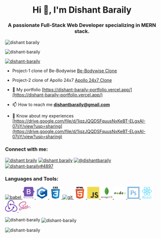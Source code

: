 <h1 align="center">Hi 👋, I'm Dishant Baraily</h1>
<h3 align="center">A passionate Full-Stack Web Developer specializing in MERN stack.</h3>
<img align="center" margin-left="50" src="https://i.pinimg.com/564x/9f/85/0a/9f850aaeba4288a615793c6045360cea.jpg" alt="dishant baraily" height="285" width="508" />

<p align="left"> <img src="https://komarev.com/ghpvc/?username=dishant-baraily&label=Profile%20views&color=0e75b6&style=flat" alt="dishant-baraily" /> </p>

<p align="left"> <a href="https://github.com/ryo-ma/github-profile-trophy"><img src="https://github-profile-trophy.vercel.app/?username=dishant-baraily" alt="dishant-baraily" /></a> </p>

- Project-1 clone of Be-Bodywise [Be-Bodywise Clone](https://bebodywise.com/)

- Project-2 clone of Apollo 24x7 [Apollo 24x7 Clone](https://nervous-swanson-7cdb5d.netlify.app/)

- 💼 My portfolio [https://dishant-baraily-portfolio.vercel.app/](https://dishant-baraily-portfolio.vercel.app/)

- 📫 How to reach me **dishantbaraily@gmail.com**

- 📄 Know about my experiences [https://drive.google.com/file/d/1iqzJQQDSFquusNxKeBT-ELgxAI-07jjY/view?usp=sharing](https://drive.google.com/file/d/1iqzJQQDSFquusNxKeBT-ELgxAI-07jjY/view?usp=sharing)

<h3 align="left">Connect with me:</h3>
<p align="left">
<a href="https://linkedin.com/in/dishant braily" target="blank"><img align="center" src="https://raw.githubusercontent.com/rahuldkjain/github-profile-readme-generator/master/src/images/icons/Social/linked-in-alt.svg" alt="dishant braily" height="30" width="40" /></a>
<a href="https://fb.com/dishant baraily" target="blank"><img align="center" src="https://raw.githubusercontent.com/rahuldkjain/github-profile-readme-generator/master/src/images/icons/Social/facebook.svg" alt="dishant baraily" height="30" width="40" /></a>
<a href="https://medium.com/@dishantbaraily" target="blank"><img align="center" src="https://raw.githubusercontent.com/rahuldkjain/github-profile-readme-generator/master/src/images/icons/Social/medium.svg" alt="@dishantbaraily" height="30" width="40" /></a>
<a href="https://discord.gg/dishant-baraily#4897" target="blank"><img align="center" src="https://raw.githubusercontent.com/rahuldkjain/github-profile-readme-generator/master/src/images/icons/Social/discord.svg" alt="dishant-baraily#4897" height="30" width="40" /></a>
</p>

<h3 align="left">Languages and Tools:</h3>
<p align="left"> <a href="https://babeljs.io/" target="_blank" rel="noreferrer"> <img src="https://www.vectorlogo.zone/logos/babeljs/babeljs-icon.svg" alt="babel" width="40" height="40"/> </a> <a href="https://getbootstrap.com" target="_blank" rel="noreferrer"> <img src="https://raw.githubusercontent.com/devicons/devicon/master/icons/bootstrap/bootstrap-plain-wordmark.svg" alt="bootstrap" width="40" height="40"/> </a> <a href="https://www.cprogramming.com/" target="_blank" rel="noreferrer"> <img src="https://raw.githubusercontent.com/devicons/devicon/master/icons/c/c-original.svg" alt="c" width="40" height="40"/> </a> <a href="https://www.w3schools.com/css/" target="_blank" rel="noreferrer"> <img src="https://raw.githubusercontent.com/devicons/devicon/master/icons/css3/css3-original-wordmark.svg" alt="css3" width="40" height="40"/> </a> <a href="https://git-scm.com/" target="_blank" rel="noreferrer"> <img src="https://www.vectorlogo.zone/logos/git-scm/git-scm-icon.svg" alt="git" width="40" height="40"/> </a> <a href="https://www.w3.org/html/" target="_blank" rel="noreferrer"> <img src="https://raw.githubusercontent.com/devicons/devicon/master/icons/html5/html5-original-wordmark.svg" alt="html5" width="40" height="40"/> </a> <a href="https://developer.mozilla.org/en-US/docs/Web/JavaScript" target="_blank" rel="noreferrer"> <img src="https://raw.githubusercontent.com/devicons/devicon/master/icons/javascript/javascript-original.svg" alt="javascript" width="40" height="40"/> </a> <a href="https://www.mongodb.com/" target="_blank" rel="noreferrer"> <img src="https://raw.githubusercontent.com/devicons/devicon/master/icons/mongodb/mongodb-original-wordmark.svg" alt="mongodb" width="40" height="40"/> </a> <a href="https://nodejs.org" target="_blank" rel="noreferrer"> <img src="https://raw.githubusercontent.com/devicons/devicon/master/icons/nodejs/nodejs-original-wordmark.svg" alt="nodejs" width="40" height="40"/> </a> <a href="https://www.photoshop.com/en" target="_blank" rel="noreferrer"> <img src="https://raw.githubusercontent.com/devicons/devicon/master/icons/photoshop/photoshop-line.svg" alt="photoshop" width="40" height="40"/> </a> <a href="https://reactjs.org/" target="_blank" rel="noreferrer"> <img src="https://raw.githubusercontent.com/devicons/devicon/master/icons/react/react-original-wordmark.svg" alt="react" width="40" height="40"/> </a> <a href="https://redux.js.org" target="_blank" rel="noreferrer"> <img src="https://raw.githubusercontent.com/devicons/devicon/master/icons/redux/redux-original.svg" alt="redux" width="40" height="40"/> </a> <a href="https://sass-lang.com" target="_blank" rel="noreferrer"> <img src="https://raw.githubusercontent.com/devicons/devicon/master/icons/sass/sass-original.svg" alt="sass" width="40" height="40"/> </a> </p>

<p><img align="left" src="https://github-readme-stats.vercel.app/api/top-langs?username=dishant-baraily&show_icons=true&locale=en&layout=compact" alt="dishant-baraily" /></p>

<p>&nbsp;<img align="center" src="https://github-readme-stats.vercel.app/api?username=dishant-baraily&show_icons=true&locale=en" alt="dishant-baraily" /></p>

<p><img align="center" src="https://github-readme-streak-stats.herokuapp.com/?user=dishant-baraily&" alt="dishant-baraily" /></p>

